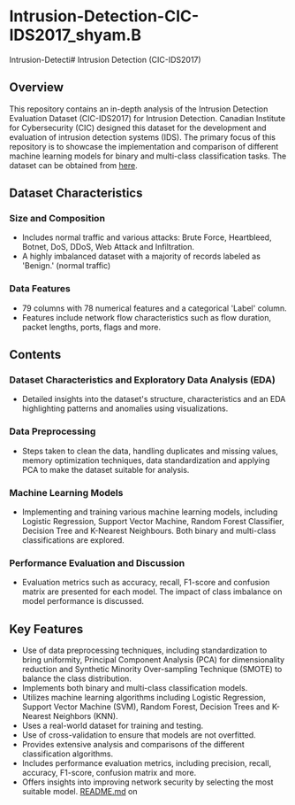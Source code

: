 # Intrusion-Detection-CIC-IDS2017_shyam.B
Intrusion-Detecti# Intrusion Detection (CIC-IDS2017)

## Overview
This repository contains an in-depth analysis of the Intrusion Detection Evaluation Dataset (CIC-IDS2017) for Intrusion Detection. Canadian Institute for Cybersecurity (CIC) designed this dataset for the development and evaluation of intrusion detection systems (IDS). The primary focus of this repository is to showcase the implementation and comparison of different machine learning models for binary and multi-class classification tasks. The dataset can be obtained from [here](https://github.com/Bhupatishyam55/Intrusion-Detection-CIC-IDS2017_shyam.B/blob/main/Intrusion-Detection-CIC-IDS2017_Shyam.B%20(1).ipynb).

## Dataset Characteristics
### Size and Composition
- Includes normal traffic and various attacks: Brute Force, Heartbleed, Botnet, DoS, DDoS, Web Attack and Infiltration.
- A highly imbalanced dataset with a majority of records labeled as 'Benign.' (normal traffic) 

### Data Features
- 79 columns with 78 numerical features and a categorical 'Label' column.
- Features include network flow characteristics such as flow duration, packet lengths, ports, flags and more.

## Contents
### Dataset Characteristics and Exploratory Data Analysis (EDA)
- Detailed insights into the dataset's structure, characteristics and an EDA highlighting patterns and anomalies using visualizations.

### Data Preprocessing
- Steps taken to clean the data, handling duplicates and missing values, memory optimization techniques, data standardization and applying PCA to make the dataset suitable for analysis.

### Machine Learning Models
- Implementing and training various machine learning models, including Logistic Regression, Support Vector Machine, Random Forest Classifier, Decision Tree and K-Nearest Neighbours. Both binary and multi-class classifications are explored.

### Performance Evaluation and Discussion
- Evaluation metrics such as accuracy, recall, F1-score and confusion matrix are presented for each model. The impact of class imbalance on model performance is discussed.

## Key Features
- Use of data preprocessing techniques, including standardization to bring uniformity, Principal Component Analysis (PCA) for dimensionality reduction and Synthetic Minority Over-sampling Technique (SMOTE) to balance the class distribution.
- Implements both binary and multi-class classification models.
- Utilizes machine learning algorithms including Logistic Regression, Support Vector Machine (SVM), Random Forest, Decision Trees and K-Nearest Neighbors (KNN).
- Uses a real-world dataset for training and testing.
- Use of cross-validation to ensure that models are not overfitted.
- Provides extensive analysis and comparisons of the different classification algorithms.
- Includes performance evaluation metrics, including precision, recall, accuracy, F1-score, confusion matrix and more.
- Offers insights into improving network security by selecting the most suitable model.
[README.md](https://github.com/Bhupatishyam55/Intrusion-Detection-CIC-IDS2017_shyam.B/edit/main/README.md)
on
